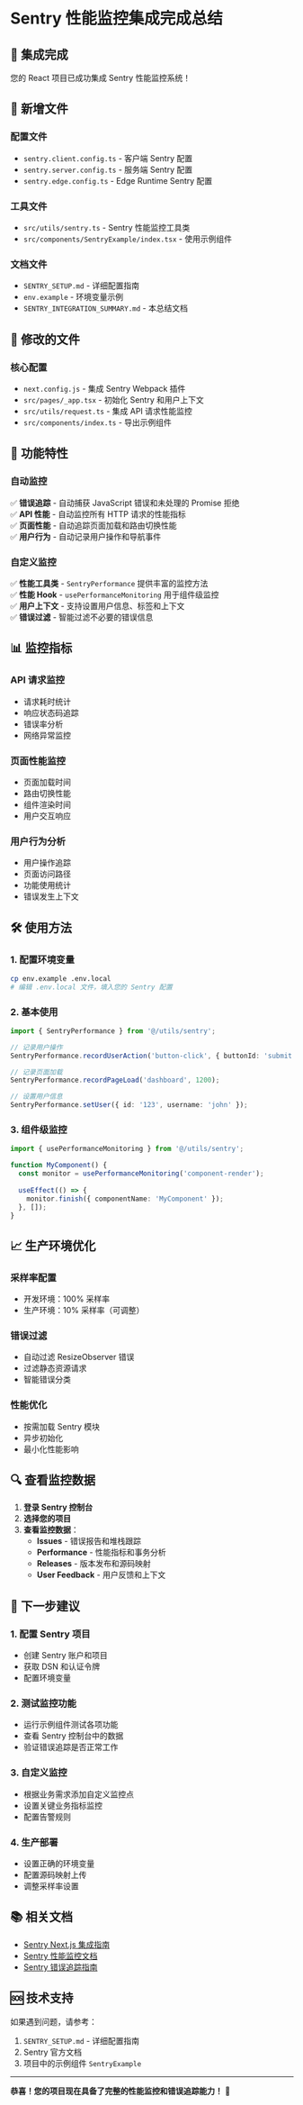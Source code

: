 # Sentry 性能监控集成完成总结

## 🎉 集成完成

您的 React 项目已成功集成 Sentry 性能监控系统！

## 📁 新增文件

### 配置文件
- `sentry.client.config.ts` - 客户端 Sentry 配置
- `sentry.server.config.ts` - 服务端 Sentry 配置  
- `sentry.edge.config.ts` - Edge Runtime Sentry 配置

### 工具文件
- `src/utils/sentry.ts` - Sentry 性能监控工具类
- `src/components/SentryExample/index.tsx` - 使用示例组件

### 文档文件
- `SENTRY_SETUP.md` - 详细配置指南
- `env.example` - 环境变量示例
- `SENTRY_INTEGRATION_SUMMARY.md` - 本总结文档

## 🔧 修改的文件

### 核心配置
- `next.config.js` - 集成 Sentry Webpack 插件
- `src/pages/_app.tsx` - 初始化 Sentry 和用户上下文
- `src/utils/request.ts` - 集成 API 请求性能监控
- `src/components/index.ts` - 导出示例组件

## 🚀 功能特性

### 自动监控
✅ **错误追踪** - 自动捕获 JavaScript 错误和未处理的 Promise 拒绝  
✅ **API 性能** - 自动监控所有 HTTP 请求的性能指标  
✅ **页面性能** - 自动追踪页面加载和路由切换性能  
✅ **用户行为** - 自动记录用户操作和导航事件  

### 自定义监控
✅ **性能工具类** - `SentryPerformance` 提供丰富的监控方法  
✅ **性能 Hook** - `usePerformanceMonitoring` 用于组件级监控  
✅ **用户上下文** - 支持设置用户信息、标签和上下文  
✅ **错误过滤** - 智能过滤不必要的错误信息  

## 📊 监控指标

### API 请求监控
- 请求耗时统计
- 响应状态码追踪
- 错误率分析
- 网络异常监控

### 页面性能监控
- 页面加载时间
- 路由切换性能
- 组件渲染时间
- 用户交互响应

### 用户行为分析
- 用户操作追踪
- 页面访问路径
- 功能使用统计
- 错误发生上下文

## 🛠️ 使用方法

### 1. 配置环境变量
```bash
cp env.example .env.local
# 编辑 .env.local 文件，填入您的 Sentry 配置
```

### 2. 基本使用
```typescript
import { SentryPerformance } from '@/utils/sentry';

// 记录用户操作
SentryPerformance.recordUserAction('button-click', { buttonId: 'submit' });

// 记录页面加载
SentryPerformance.recordPageLoad('dashboard', 1200);

// 设置用户信息
SentryPerformance.setUser({ id: '123', username: 'john' });
```

### 3. 组件级监控
```typescript
import { usePerformanceMonitoring } from '@/utils/sentry';

function MyComponent() {
  const monitor = usePerformanceMonitoring('component-render');
  
  useEffect(() => {
    monitor.finish({ componentName: 'MyComponent' });
  }, []);
}
```

## 📈 生产环境优化

### 采样率配置
- 开发环境：100% 采样率
- 生产环境：10% 采样率（可调整）

### 错误过滤
- 自动过滤 ResizeObserver 错误
- 过滤静态资源请求
- 智能错误分类

### 性能优化
- 按需加载 Sentry 模块
- 异步初始化
- 最小化性能影响

## 🔍 查看监控数据

1. **登录 Sentry 控制台**
2. **选择您的项目**
3. **查看监控数据**：
   - **Issues** - 错误报告和堆栈跟踪
   - **Performance** - 性能指标和事务分析
   - **Releases** - 版本发布和源码映射
   - **User Feedback** - 用户反馈和上下文

## 🎯 下一步建议

### 1. 配置 Sentry 项目
- 创建 Sentry 账户和项目
- 获取 DSN 和认证令牌
- 配置环境变量

### 2. 测试监控功能
- 运行示例组件测试各项功能
- 查看 Sentry 控制台中的数据
- 验证错误追踪是否正常工作

### 3. 自定义监控
- 根据业务需求添加自定义监控点
- 设置关键业务指标监控
- 配置告警规则

### 4. 生产部署
- 设置正确的环境变量
- 配置源码映射上传
- 调整采样率设置

## 📚 相关文档

- [Sentry Next.js 集成指南](https://docs.sentry.io/platforms/javascript/guides/nextjs/)
- [Sentry 性能监控文档](https://docs.sentry.io/product/performance/)
- [Sentry 错误追踪指南](https://docs.sentry.io/product/issues/)

## 🆘 技术支持

如果遇到问题，请参考：
1. `SENTRY_SETUP.md` - 详细配置指南
2. Sentry 官方文档
3. 项目中的示例组件 `SentryExample`

---

**恭喜！您的项目现在具备了完整的性能监控和错误追踪能力！** 🎉
